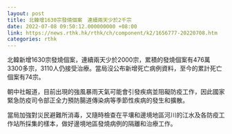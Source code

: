 ```yaml
---
layout: post
title: 北韓增1630宗發燒個案　連續兩天少於2千宗
date: 2022-07-08 09:50:12.000000000 +08:00
link: https://news.rthk.hk/rthk/ch/component/k2/1656777-20220708.htm
categories: rthk
---
```


北韓新增1630宗發燒個案，連續兩天少於2000宗，累積的發燒個案有476萬3300多宗，3110人仍接受治療。當局沒公布新增死亡病例資料，至今的累計死亡個案有74宗。

朝中社報道，目前出現的強風暴雨天氣可能會引發疾病並阻礙防疫工作，因此國家緊急防疫司令部正全力預防腸道傳染病等季節性疾病的發生和擴散。

當局加強對災民避難所消毒，又隨時檢查在平壤和邊境地區河川的江水及各防疫工作站所採集的樣本，做好邊境地區發燒病例的隔離和治療工作。
